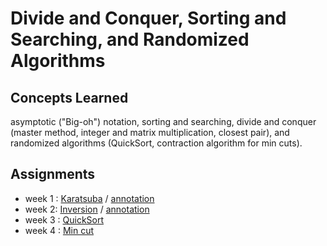# Divide and Conquer, Sorting and Searching, and Randomized Algorithms

## Concepts Learned
asymptotic ("Big-oh") notation, sorting and searching, divide and conquer (master method, integer and matrix multiplication, closest pair), and randomized algorithms (QuickSort, contraction algorithm for min cuts).

## Assignments
- week 1 : [Karatsuba](https://github.com/Chang-Chia-Chi/Cousera-Standford-Algorithm-Specialization/tree/main/Divide%20and%20Conquer%2C%20Sorting%20and%20Searching%2C%20and%20Randomized%20Algorithms/week1) / [annotation](https://github.com/Chang-Chia-Chi/Cousera-Standford-Algorithm-Specialization/blob/main/Divide%20and%20Conquer%2C%20Sorting%20and%20Searching%2C%20and%20Randomized%20Algorithms/week1/Karatsuba.pdf)
- week 2: [Inversion](https://github.com/Chang-Chia-Chi/Cousera-Standford-Algorithm-Specialization/tree/main/Divide%20and%20Conquer%2C%20Sorting%20and%20Searching%2C%20and%20Randomized%20Algorithms/week2) / [annotation](https://github.com/Chang-Chia-Chi/Cousera-Standford-Algorithm-Specialization/blob/main/Divide%20and%20Conquer%2C%20Sorting%20and%20Searching%2C%20and%20Randomized%20Algorithms/week2/Inversion.pdf)
- week 3 : [QuickSort](https://github.com/Chang-Chia-Chi/Cousera-Standford-Algorithm-Specialization/tree/main/Divide%20and%20Conquer%2C%20Sorting%20and%20Searching%2C%20and%20Randomized%20Algorithms/week3)
- week 4 : [Min cut](https://github.com/Chang-Chia-Chi/Cousera-Standford-Algorithm-Specialization/tree/main/Divide%20and%20Conquer%2C%20Sorting%20and%20Searching%2C%20and%20Randomized%20Algorithms/week4)
